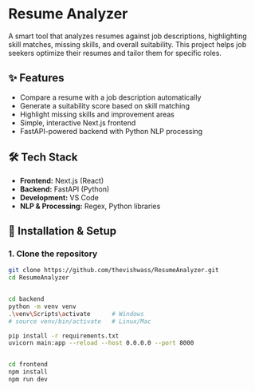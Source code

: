 # Resume Analyzer

A smart tool that analyzes resumes against job descriptions, highlighting skill matches, missing skills, and overall suitability. This project helps job seekers optimize their resumes and tailor them for specific roles.

## ✨ Features

- Compare a resume with a job description automatically  
- Generate a suitability score based on skill matching  
- Highlight missing skills and improvement areas  
- Simple, interactive Next.js frontend  
- FastAPI-powered backend with Python NLP processing  

## 🛠️ Tech Stack

- **Frontend:** Next.js (React)  
- **Backend:** FastAPI (Python)  
- **Development:** VS Code  
- **NLP & Processing:** Regex, Python libraries  

## 🚀 Installation & Setup

### 1. Clone the repository
```bash
git clone https://github.com/thevishwass/ResumeAnalyzer.git
cd ResumeAnalyzer


cd backend
python -m venv venv
.\venv\Scripts\activate      # Windows
# source venv/bin/activate   # Linux/Mac

pip install -r requirements.txt
uvicorn main:app --reload --host 0.0.0.0 --port 8000


cd frontend
npm install
npm run dev

